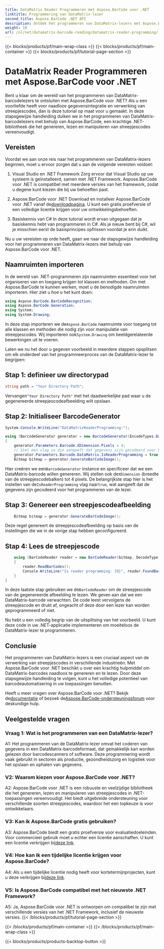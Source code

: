 ```yaml
---
title: DataMatrix Reader Programmeren met Aspose.BarCode voor .NET
linktitle: Programmering van DataMatrix-lezer
second_title: Aspose.BarCode .NET API
description: Ontdek het programmeren van DataMatrix-lezers met Aspose.BarCode voor .NET. Leer met deze uitgebreide handleiding hoe u DataMatrix-barcodes in uw .NET-toepassingen kunt genereren en lezen.
weight: 10
url: /nl/net/datamatrix-barcode-reading/datamatrix-reader-programming/
---
```


{{< blocks/products/pf/main-wrap-class >}}
{{< blocks/products/pf/main-container >}}
{{< blocks/products/pf/tutorial-page-section >}}

# DataMatrix Reader Programmeren met Aspose.BarCode voor .NET

Bent u klaar om de wereld van het programmeren van DataMatrix-barcodelezers te ontsluiten met Aspose.BarCode voor .NET? Als u een voorliefde heeft voor naadloze gegevensintegratie en verwerking van streepjescodes, dan is deze tutorial op maat voor u gemaakt. In deze stapsgewijze handleiding duiken we in het programmeren van DataMatrix-barcodelezers met behulp van Aspose.BarCode, een krachtige .NET-bibliotheek die het genereren, lezen en manipuleren van streepjescodes vereenvoudigt. 

## Vereisten

Voordat we aan onze reis naar het programmeren van DataMatrix-lezers beginnen, moet u ervoor zorgen dat u aan de volgende vereisten voldoet:

1. Visual Studio en .NET Framework
Zorg ervoor dat Visual Studio op uw systeem is geïnstalleerd, samen met .NET Framework. Aspose.BarCode voor .NET is compatibel met meerdere versies van het framework, zodat u degene kunt kiezen die bij uw behoeften past.

2. Aspose.BarCode voor .NET
 Download en installeer Aspose.BarCode voor .NET vanaf de[downloadpagina](https://releases.aspose.com/barcode/net/). U kunt een gratis proefversie of een volledige licentie krijgen voor uw ontwikkelingsbehoeften.

3. Basiskennis van C#
In deze tutorial wordt ervan uitgegaan dat je basiskennis hebt van programmeren in C#. Als je nieuw bent bij C#, wil je misschien eerst de basisprincipes opfrissen voordat je erin duikt.

Nu u uw vereisten op orde heeft, gaan we naar de stapsgewijze handleiding voor het programmeren van DataMatrix-lezers met behulp van Aspose.BarCode voor .NET.

## Naamruimten importeren

In de wereld van .NET-programmeren zijn naamruimten essentieel voor het organiseren van en toegang krijgen tot klassen en methoden. Om met Aspose.BarCode te kunnen werken, moet u de benodigde naamruimten importeren. Hier ziet u hoe u het kunt doen:

```csharp
using Aspose.BarCode.BarCodeRecognition;
using Aspose.BarCode.Generation;
using System;
using System.Drawing;
```

 In deze stap importeren we de`Aspose.BarCode` naamruimte voor toegang tot alle klassen en methoden die nodig zijn voor manipulatie van streepjescodes. Wij importeren ook`System.Drawing` om beeldgerelateerde bewerkingen uit te voeren.

Laten we nu het door u gegeven voorbeeld in meerdere stappen opsplitsen om elk onderdeel van het programmeerproces van de DataMatrix-lezer te begrijpen:

## Stap 1: definieer uw directorypad

```csharp
string path = "Your Directory Path";
```

 Vervangen`"Your Directory Path"` met het daadwerkelijke pad waar u de gegenereerde streepjescodeafbeelding wilt opslaan.

## Stap 2: Initialiseer BarcodeGenerator

```csharp
System.Console.WriteLine("DataMatrixReaderProgramming:");

using (BarcodeGenerator generator = new BarcodeGenerator(EncodeTypes.DataMatrix, "Aspose"))
{
    generator.Parameters.Barcode.XDimension.Pixels = 4;
    // Stel een vlag in die aangeeft dat gegevens zijn gecodeerd voor het programmeren van de lezer
    generator.Parameters.Barcode.DataMatrix.IsReaderProgramming = true;
    Bitmap bitmap = generator.GenerateBarCodeImage();
```

 Hier creëren we een`BarcodeGenerator` instance en specificeer dat we een DataMatrix-barcode willen genereren. Wij stellen ook de`XDimension` (breedte van de streepjescodebalken) tot 4 pixels. De belangrijkste stap hier is het instellen van de`IsReaderProgramming` vlag naar`true`, wat aangeeft dat de gegevens zijn gecodeerd voor het programmeren van de lezer.

## Stap 3: Genereer een streepjescodeafbeelding

```csharp
    Bitmap bitmap = generator.GenerateBarCodeImage();
```

Deze regel genereert de streepjescodeafbeelding op basis van de instellingen die we in de vorige stap hebben geconfigureerd.

## Stap 4: Lees de streepjescode

```csharp
    using (BarCodeReader reader = new BarCodeReader(bitmap, DecodeType.DataMatrix))
    {
        reader.ReadBarCodes();
        Console.WriteLine("Is reader programming: {0}", reader.FoundBarCodes[0].Extended.DataMatrix.IsReaderProgramming);
    }
}
```

 In deze laatste stap gebruiken we de`BarCodeReader` om de streepjescode van de gegenereerde afbeelding te lezen. We geven aan dat we een DataMatrix-barcode verwachten. De code leest vervolgens de streepjescode en drukt af, ongeacht of deze door een lezer kan worden geprogrammeerd of niet.

Nu hebt u een volledig begrip van de uitsplitsing van het voorbeeld. U kunt deze code in uw .NET-applicatie implementeren om moeiteloos de DataMatrix-lezer te programmeren.

## Conclusie

Het programmeren van DataMatrix-lezers is een cruciaal aspect van de verwerking van streepjescodes in verschillende industrieën. Met Aspose.BarCode voor .NET beschikt u over een krachtig hulpmiddel om DataMatrix-barcodes naadloos te genereren en te lezen. Door deze stapsgewijze handleiding te volgen, kunt u het volledige potentieel van barcodeautomatisering in uw toepassingen benutten.

 Heeft u meer vragen over Aspose.BarCode voor .NET? Bekijk de[documentatie](https://reference.aspose.com/barcode/net/) of bezoek de[Aspose.BarCode-ondersteuningsforum](https://forum.aspose.com/c/barcode/13) voor deskundige hulp.

## Veelgestelde vragen

### Vraag 1: Wat is het programmeren van een DataMatrix-lezer?

A1: Het programmeren van de DataMatrix-lezer omvat het coderen van gegevens in een DataMatrix-barcodeformaat, dat gemakkelijk kan worden gelezen door barcodescanners of software. Deze programmering wordt vaak gebruikt in sectoren als productie, gezondheidszorg en logistiek voor het opslaan en ophalen van gegevens.

### V2: Waarom kiezen voor Aspose.BarCode voor .NET?

A2: Aspose.BarCode voor .NET is een robuuste en veelzijdige bibliotheek die het genereren, lezen en manipuleren van streepjescodes in .NET-toepassingen vereenvoudigt. Het biedt uitgebreide ondersteuning voor verschillende soorten streepjescodes, waardoor het een topkeuze is voor ontwikkelaars.

### V3: Kan ik Aspose.BarCode gratis gebruiken?

 A3: Aspose.BarCode biedt een gratis proefversie voor evaluatiedoeleinden. Voor commercieel gebruik moet u echter een licentie aanschaffen. U kunt een licentie verkrijgen bij[deze link](https://purchase.aspose.com/buy).

### V4: Hoe kan ik een tijdelijke licentie krijgen voor Aspose.BarCode?

 A4: Als u een tijdelijke licentie nodig heeft voor kortetermijnprojecten, kunt u deze verkrijgen bij[deze link](https://purchase.aspose.com/temporary-license/).

### V5: Is Aspose.BarCode compatibel met het nieuwste .NET Framework?

A5: Ja, Aspose.BarCode voor .NET is ontworpen om compatibel te zijn met verschillende versies van het .NET Framework, inclusief de nieuwste versies.
{{< /blocks/products/pf/tutorial-page-section >}}

{{< /blocks/products/pf/main-container >}}
{{< /blocks/products/pf/main-wrap-class >}}

{{< blocks/products/products-backtop-button >}}
